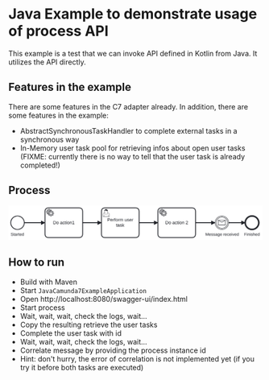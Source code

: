 # Java Example to demonstrate usage of process API

This example is a test that we can invoke API defined in Kotlin from Java. It utilizes the API directly.

## Features in the example

There are some features in the C7 adapter already. In addition, there are some features in the example: 

- AbstractSynchronousTaskHandler to complete external tasks in a synchronous way
- In-Memory user task pool for retrieving infos about open user tasks (FIXME: currently there is no way to tell that the user task is already completed!)

## Process

![Service Task Process](src/main/resources/service-tasks.png)


## How to run

- Build with Maven
- Start `JavaCamunda7ExampleApplication`
- Open http://localhost:8080/swagger-ui/index.html
- Start process
- Wait, wait, wait, check the logs, wait...
- Copy the resulting retrieve the user tasks
- Complete the user task with id
- Wait, wait, wait, check the logs, wait...
- Correlate message by providing the process instance id
- Hint: don't hurry, the error of correlation is not implemented yet (if you try it before both tasks are executed)
